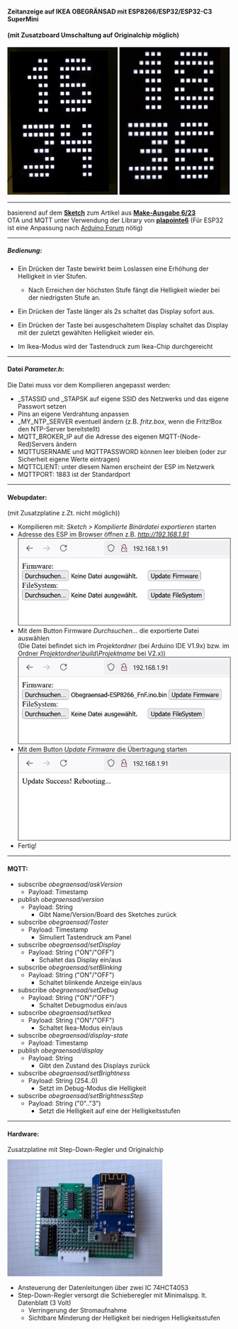 #### Zeitanzeige auf IKEA OBEGRÄNSAD mit ESP8266/ESP32/ESP32-C3 SuperMini

#### (mit Zusatzboard Umschaltung auf Originalchip möglich)

<img title="" src="https://github.com/FritzNichtFratz/Obegraensad/blob/main/Pics/Zeitanzeige.jpg" alt="Picture" width="249">     <img title="" src="https://github.com/FritzNichtFratz/Obegraensad/blob/main/Pics/Zeitanzeige_wideFont.jpg" alt="Picture" width="249">

***

basierend auf dem [**Sketch**](https://github.com/MakeMagazinDE/Obegraensad) zum Artikel aus [**Make-Ausgabe 6/23**](https://www.heise.de/select/make/2023/6)   
OTA und MQTT unter Verwendung der Library von **[plapointe6](https://github.com/plapointe6/EspMQTTClient)** (Für ESP32 ist eine Anpassung nach [Arduino Forum](https://forum.arduino.cc/t/broken-dependencies/1266624/8) nötig)

***

##### Bedienung:

- Ein Drücken der Taste bewirkt beim Loslassen eine Erhöhung der Helligkeit in vier Stufen.
  
  - Nach Erreichen der höchsten Stufe fängt die Helligkeit wieder bei der niedrigsten Stufe an.

- Ein Drücken der Taste länger als 2s schaltet das Display sofort aus.

- Ein Drücken der Taste bei ausgeschaltetem Display schaltet das Display mit der zuletzt gewählten Helligkeit wieder ein.

- Im Ikea-Modus wird der Tastendruck zum Ikea-Chip durchgereicht

***

#### Datei *Parameter.h*:

Die Datei muss vor dem Kompilieren angepasst werden:

- _STASSID und _STAPSK auf eigene SSID des Netzwerks und das eigene Passwort setzen
- Pins an eigene Verdrahtung anpassen
- _MY_NTP_SERVER eventuell ändern (z.B. _fritz.box_, wenn die Fritz!Box den NTP-Server bereitstellt)
- MQTT_BROKER_IP auf die Adresse des eigenen MQTT-(Node-Red)Servers ändern
- MQTTUSERNAME und MQTTPASSWORD können leer bleiben (oder zur Sicherheit eigene Werte eintragen)
- MQTTCLIENT: unter diesem Namen erscheint der ESP im Netzwerk 
- MQTTPORT: 1883 ist der Standardport

***

#### Webupdater:

(mit Zusatzplatine z.Zt. nicht möglich))

- Kompilieren mit: _Sketch > Kompilierte Binärdatei exportieren_ starten
- Adresse des ESP im Browser öffnen z.B. _http://192.168.1.91_
  ![Picture](https://github.com/FritzNichtFratz/Obegraensad/blob/main/Pics/OTA1.png)
- Mit dem Button Firmware *Durchsuchen...* die exportierte Datei auswählen     
  (Die Datei befindet sich im _Projektordner_ (bei Arduino IDE V1.9x) bzw. im Ordner _Projektordner\build\Projektname_ bei V2.x))
  ![Picture](https://github.com/FritzNichtFratz/Obegraensad/blob/main/Pics/OTA2.png)
- Mit dem Button *Update Firmware* die Übertragung starten
  ![Picture](https://github.com/FritzNichtFratz/Obegraensad/blob/main/Pics/OTA3.png)
- Fertig!

***

#### MQTT:

- subscribe *obegraensad/askVersion*
  - Payload: Timestamp
- publish *obegraensad/version*
  - Payload: String
    - Gibt Name/Version/Board des Sketches zurück
- subscribe *obegraensad/Taster*
  - Payload: Timestamp
    - Simuliert Tastendruck am Panel
- subscribe *obegraensad/setDisplay*
  - Payload: String ("ON"/"OFF")
    - Schaltet das Display ein/aus
- subscribe *obegraensad/setBlinking*
  - Payload: String ("ON"/"OFF")
    - Schaltet blinkende Anzeige ein/aus
- subscribe *obegraensad/setDebug*
  - Payload: String ("ON"/"OFF")
    - Schaltet Debugmodus ein/aus
- subscribe *obegraensad/setIkea*
  - Payload: String ("ON"/"OFF")
    - Schaltet Ikea-Modus ein/aus
- subscribe *obegraensad/display-state*
  - Payload: Timestamp
- publish *obegraensad/display*
  - Payload: String
    - Gibt den Zustand des Displays zurück
- subscribe *obegraensad/setBrightness*
  - Payload: String (254..0)
    - Setzt im Debug-Modus die Helligkeit
- subscribe *obegraensad/setBrightnessStep*
  - Payload: String ("0".."3")
    - Setzt die Helligkeit auf eine der Helligkeitsstufen

***

#### Hardware:

Zusatzplatine mit Step-Down-Regler und Originalchip

<img title="" src="https://github.com/FritzNichtFratz/Obegraensad/blob/main/Hardware/Zusatzplatine.jpg" alt="Picture" width="350">

- Ansteuerung der Datenleitungen über zwei IC 74HCT4053
- Step-Down-Regler versorgt die Schieberegler mit Minimalspg. lt. Datenblatt (3 Volt)
  - Verringerung der Stromaufnahme
  - Sichtbare Minderung der Helligkeit bei niedrigen Helligkeitsstufen
